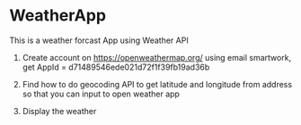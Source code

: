 # WeatherApp

This is a weather forcast App using Weather API

1. Create account on https://openweathermap.org/ using email smartwork,
   get AppId = d71489546ede021d72f1f39fb19ad36b

2. Find how to do geocoding API to get latitude and longitude from address so that you can input to open weather app

3. Display the weather
